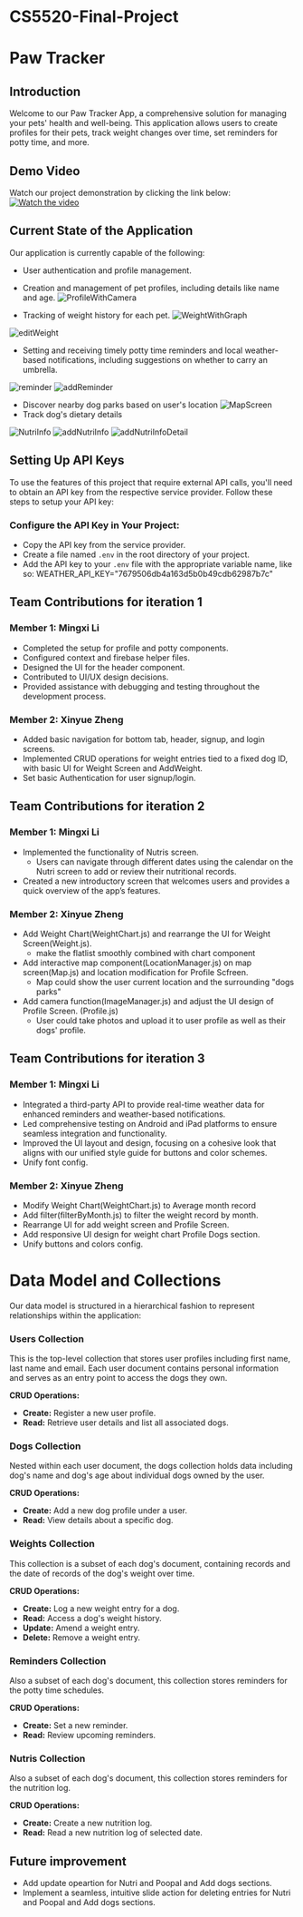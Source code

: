 # CS5520-Final-Project

# Paw Tracker

## Introduction

Welcome to our Paw Tracker App, a comprehensive solution for managing your pets' health and well-being. This application allows users to create profiles for their pets, track weight changes over time, set reminders for potty time, and more.
## Demo Video
Watch our project demonstration by clicking the link below:
[![Watch the video](https://img.youtube.com/vi/5rkgBbiXBQA/1.jpg)](https://youtu.be/5rkgBbiXBQA)

## Current State of the Application

Our application is currently capable of the following:

- User authentication and profile management.
- Creation and management of pet profiles, including details like name and age.
  ![ProfileWithCamera](/PawsTracker/assets/newprofile.png)

- Tracking of weight history for each pet.
  ![WeightWithGraph](/PawsTracker/assets/weightChart.png)

![editWeight](/PawsTracker/assets/editWeight.png)

- Setting and receiving timely potty time reminders and local weather-based notifications, including suggestions on whether to carry an umbrella.

![reminder](/PawsTracker/assets/reminder.png)
![addReminder](/PawsTracker/assets/addReminder.png)

- Discover nearby dog parks based on user's location
  ![MapScreen](/PawsTracker/assets/map.PNG)
- Track dog's dietary details

![NutriInfo](/PawsTracker/assets/nutri.png)
![addNutriInfo](/PawsTracker/assets/addNutri.png)
![addNutriInfoDetail](/PawsTracker/assets/addNutriDetail.png)

## Setting Up API Keys

To use the features of this project that require external API calls, you'll need to obtain an API key from the respective service provider. Follow these steps to setup your API key:

### Configure the API Key in Your Project:

- Copy the API key from the service provider.
- Create a file named `.env` in the root directory of your project.
- Add the API key to your `.env` file with the appropriate variable name, like so:
  WEATHER_API_KEY="7679506db4a163d5b0b49cdb62987b7c"

## Team Contributions for iteration 1

### Member 1: Mingxi Li

- Completed the setup for profile and potty components.
- Configured context and firebase helper files.
- Designed the UI for the header component.
- Contributed to UI/UX design decisions.
- Provided assistance with debugging and testing throughout the development process.

### Member 2: Xinyue Zheng

- Added basic navigation for bottom tab, header, signup, and login screens.
- Implemented CRUD operations for weight entries tied to a fixed dog ID, with basic UI for Weight Screen and AddWeight.
- Set basic Authentication for user signup/login.

## Team Contributions for iteration 2

### Member 1: Mingxi Li

- Implemented the functionality of Nutris screen.
  - Users can navigate through different dates using the calendar on the Nutri screen to add or review their nutritional records.
- Created a new introductory screen that welcomes users and provides a quick overview of the app’s features.

### Member 2: Xinyue Zheng

- Add Weight Chart(WeightChart.js) and rearrange the UI for Weight Screen(Weight.js).
  - make the flatlist smoothly combined with chart component
- Add interactive map component(LocationManager.js) on map screen(Map.js) and location modification for Profile Scfreen.
  - Map could show the user current location and the surrounding "dogs parks"
- Add camera function(ImageManager.js) and adjust the UI design of Profile Screen. (Profile.js)
  - User could take photos and upload it to user profile as well as their dogs' profile.

## Team Contributions for iteration 3

### Member 1: Mingxi Li

- Integrated a third-party API to provide real-time weather data for enhanced reminders and weather-based notifications.
- Led comprehensive testing on Android and iPad platforms to ensure seamless integration and functionality.
- Improved the UI layout and design, focusing on a cohesive look that aligns with our unified style guide for buttons and color schemes.
- Unify font config.

### Member 2: Xinyue Zheng

- Modify Weight Chart(WeightChart.js) to Average month record
- Add filter(filterByMonth.js) to filter the weight record by month.
- Rearrange UI for add weight screen and Profile Screen.
- Add responsive UI design for weight chart Profile Dogs section.
- Unify buttons and colors config.

# Data Model and Collections

Our data model is structured in a hierarchical fashion to represent relationships within the application:

### Users Collection

This is the top-level collection that stores user profiles including first name, last name and email. Each user document contains personal information and serves as an entry point to access the dogs they own.

**CRUD Operations:**

- **Create:** Register a new user profile.
- **Read:** Retrieve user details and list all associated dogs.

### Dogs Collection

Nested within each user document, the dogs collection holds data including dog's name and dog's age about individual dogs owned by the user.

**CRUD Operations:**

- **Create:** Add a new dog profile under a user.
- **Read:** View details about a specific dog.

### Weights Collection

This collection is a subset of each dog's document, containing records and the date of records of the dog's weight over time.

**CRUD Operations:**

- **Create:** Log a new weight entry for a dog.
- **Read:** Access a dog's weight history.
- **Update:** Amend a weight entry.
- **Delete:** Remove a weight entry.

### Reminders Collection

Also a subset of each dog's document, this collection stores reminders for the potty time schedules.

**CRUD Operations:**

- **Create:** Set a new reminder.
- **Read:** Review upcoming reminders.

### Nutris Collection

Also a subset of each dog's document, this collection stores reminders for the nutrition log.

**CRUD Operations:**

- **Create:** Create a new nutrition log.
- **Read:** Read a new nutrition log of selected date.

## Future improvement

- Add update opeartion for Nutri and Poopal and Add dogs sections.
- Implement a seamless, intuitive slide action for deleting entries for Nutri and Poopal and Add dogs sections.

